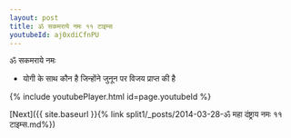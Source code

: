 ```yaml
---
layout: post
title: ॐ सकमराये नमः ११ टाइम्स
youtubeId: aj0xdiCfnPU
---
```

 
 
 ॐ सकमराये नमः  
 
 -  योगी के साथ कौन है जिन्होंने जुनून पर विजय प्राप्त की है 
 
  
 
  
 
 
 
 
 
 


{% include youtubePlayer.html id=page.youtubeId %}
 
[Next]({{ site.baseurl }}{% link  split1/_posts/2014-03-28-ॐ महा दंष्ट्राय नमः ११ टाइम्स.md%})
 
